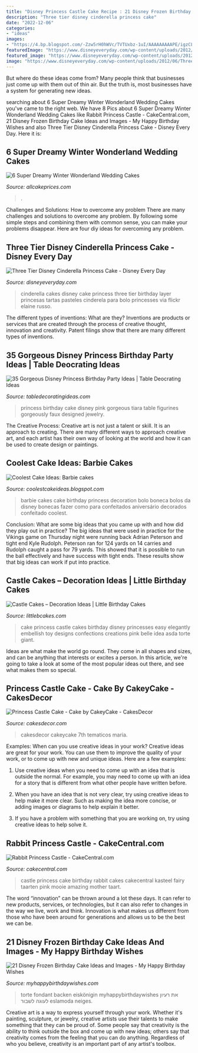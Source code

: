 ```yaml
---
title: "Disney Princess Castle Cake Recipe : 21 Disney Frozen Birthday Cake Ideas And Images"
description: "Three tier disney cinderella princess cake"
date: "2022-12-06"
categories:
- "ideas"
images:
- "https://4.bp.blogspot.com/-Zzw5rH0hWVc/TVTUxbz-1uI/AAAAAAAAAPE/igzCLyitwbI/s1600/Barbie_Cake_1.jpg"
featuredImage: "https://www.disneyeveryday.com/wp-content/uploads/2012/06/Three-Tier-Cinderella-Princess-Cake.jpg"
featured_image: "https://www.disneyeveryday.com/wp-content/uploads/2012/06/Three-Tier-Cinderella-Princess-Cake.jpg"
image: "https://www.disneyeveryday.com/wp-content/uploads/2012/06/Three-Tier-Cinderella-Princess-Cake.jpg"
---
```



But where do these ideas come from? Many people think that businesses just come up with them out of thin air. But the truth is, most businesses have a system for generating new ideas.

	

		
searching about 6 Super Dreamy Winter Wonderland Wedding Cakes you've came to the right web. We have 8 Pics about 6 Super Dreamy Winter Wonderland Wedding Cakes like Rabbit Princess Castle - CakeCentral.com, 21 Disney Frozen Birthday Cake Ideas and Images - My Happy Birthday Wishes and also Three Tier Disney Cinderella Princess Cake - Disney Every Day. Here it is:
		
    
## 6 Super Dreamy Winter Wonderland Wedding Cakes

<img loading=lazy src="https://www.allcakeprices.com/wp-content/uploads/2016/10/winter-wedding-cake-31.jpg" onerror="this.onerror=null;this.src='https://tse2.mm.bing.net/th?id=OIP.ULANqYWLwon61J_XnF9o_gHaLH&amp;pid=15.1';" alt="6 Super Dreamy Winter Wonderland Wedding Cakes">

_Source: allcakeprices.com_

>. 

	

Challenges and Solutions: How to overcome any problem
There are many challenges and solutions to overcome any problem. By following some simple steps and combining them with common sense, you can make your problems disappear. Here are four diy ideas for overcoming any problem.

    
## Three Tier Disney Cinderella Princess Cake - Disney Every Day

<img loading=lazy src="https://www.disneyeveryday.com/wp-content/uploads/2012/06/Three-Tier-Cinderella-Princess-Cake.jpg" onerror="this.onerror=null;this.src='https://tse2.mm.bing.net/th?id=OIP.MymsmEd01enPcv4mhpeCCAHaJ4&amp;pid=15.1';" alt="Three Tier Disney Cinderella Princess Cake - Disney Every Day">

_Source: disneyeveryday.com_

>cinderella cakes disney cake princess three tier birthday layer princesas tartas pasteles cinderela para bolo princesses via flickr elaine russo. 

	

The different types of inventions: What are they?
Inventions are products or services that are created through the process of creative thought, innovation and creativity. Patent filings show that there are many different types of inventions.

    
## 35 Gorgeous Disney Princess Birthday Party Ideas | Table Deocrating Ideas

<img loading=lazy src="https://www.tabledecoratingideas.com/static/img/sweet-pink-and-white-disney-princess-birthday-cake-730.jpg" onerror="this.onerror=null;this.src='https://tse4.mm.bing.net/th?id=OIP.U1f475QfrSV8LqKPYT3mkgHaKi&amp;pid=15.1';" alt="35 Gorgeous Disney Princess Birthday Party Ideas | Table Deocrating Ideas">

_Source: tabledecoratingideas.com_

>princess birthday cake disney pink gorgeous tiara table figurines gorgeously faux designed jewelry. 

	

The Creative Process:
Creative art is not just a talent or skill. It is an approach to creating. There are many different ways to approach creative art, and each artist has their own way of looking at the world and how it can be used to create design or paintings.

    
## Coolest Cake Ideas: Barbie Cakes

<img loading=lazy src="https://4.bp.blogspot.com/-Zzw5rH0hWVc/TVTUxbz-1uI/AAAAAAAAAPE/igzCLyitwbI/s1600/Barbie_Cake_1.jpg" onerror="this.onerror=null;this.src='https://tse3.mm.bing.net/th?id=OIP.M3bmR8U1FBdnGylOGSm6wwHaJ4&amp;pid=15.1';" alt="Coolest Cake Ideas: Barbie cakes">

_Source: coolestcakeideas.blogspot.com_

>barbie cakes cake birthday princess decoration bolo boneca bolos da disney bonecas fazer como para confeitados aniversário decorados confeitado coolest. 

	

Conclusion: What are some big ideas that you came up with and how did they play out in practice?
The big ideas that were used in practice for the Vikings game on Thursday night were running back Adrian Peterson and tight end Kyle Rudolph. Peterson ran for 124 yards on 14 carries and Rudolph caught a pass for 79 yards. This showed that it is possible to run the ball effectively and have success with tight ends. These results show that big ideas can work if put into practice.

    
## Castle Cakes – Decoration Ideas | Little Birthday Cakes

<img loading=lazy src="http://www.littlebcakes.com/wp-content/uploads/2013/08/Princess-Castle-Cakes.jpg" onerror="this.onerror=null;this.src='https://tse3.mm.bing.net/th?id=OIP.E88RN2cVD7FQ1BRcWjXbmAHaIJ&amp;pid=15.1';" alt="Castle Cakes – Decoration Ideas | Little Birthday Cakes">

_Source: littlebcakes.com_

>cake princess castle cakes birthday disney princesses easy elegantly embellish toy designs confections creations pink belle idea asda torte giant. 

	

Ideas are what make the world go round. They come in all shapes and sizes, and can be anything that interests or excites a person. In this article, we're going to take a look at some of the most popular ideas out there, and see what makes them so special.

    
## Princess Castle Cake - Cake By CakeyCake - CakesDecor

<img loading=lazy src="https://pic.cakesdecor.com/m/fekqkqcwopqubaohu594.jpg" onerror="this.onerror=null;this.src='https://tse2.mm.bing.net/th?id=OIP.K5iMvNTWe1dThZSWO4aehAHaLJ&amp;pid=15.1';" alt="Princess Castle Cake - Cake by CakeyCake - CakesDecor">

_Source: cakesdecor.com_

>cakesdecor cakeycake 7th tematicos maria. 

	

Examples: When can you use creative ideas in your work?
Creative ideas are great for your work. You can use them to improve the quality of your work, or to come up with new and unique ideas. Here are a few examples:
1. Use creative ideas when you need to come up with an idea that is outside the normal. For example, you may need to come up with an idea for a story that is different from what other people have written before.

2. When you have an idea that is not very clear, try using creative ideas to help make it more clear. Such as making the idea more concise, or adding images or diagrams to help explain it better.

3. If you have a problem with something that you are working on, try using creative ideas to help solve it.

    
## Rabbit Princess Castle - CakeCentral.com

<img loading=lazy src="https://cdn001.cakecentral.com/gallery/2015/03/900_851690cWqM_rabbit-princess-castle.jpg" onerror="this.onerror=null;this.src='https://tse1.mm.bing.net/th?id=OIP.HIPLWCnxkU5LPsk8pcl-KgHaK-&amp;pid=15.1';" alt="Rabbit Princess Castle - CakeCentral.com">

_Source: cakecentral.com_

>castle princess cake birthday rabbit cakes cakecentral kasteel fairy taarten pink mooie amazing mother taart. 

	

The word “innovation” can be thrown around a lot these days. It can refer to new products, services, or technologies, but it can also refer to changes in the way we live, work and think. Innovation is what makes us different from those who have been around for generations and allows us to be the best we can be.

    
## 21 Disney Frozen Birthday Cake Ideas And Images - My Happy Birthday Wishes

<img loading=lazy src="https://www.myhappybirthdaywishes.com/wp-content/uploads/2016/01/queen-elsa-crown-frozen-birthday-cake.jpg" onerror="this.onerror=null;this.src='https://tse3.mm.bing.net/th?id=OIP.mr4UMpu_jM7XMFxVtJnOOwAAAA&amp;pid=15.1';" alt="21 Disney Frozen Birthday Cake Ideas and Images - My Happy Birthday Wishes">

_Source: myhappybirthdaywishes.com_

>torte fondant backen eiskönigin myhappybirthdaywishes את רעיון לעוגה לשבור eslamoda neiges. 

	

Creative art is a way to express yourself through your work. Whether it's painting, sculpture, or jewelry, creative artists use their talents to make something that they can be proud of. Some people say that creativity is the ability to think outside the box and come up with new ideas; others say that creativity comes from the feeling that you can do anything. Regardless of who you believe, creativity is an important part of any artist's toolbox.

